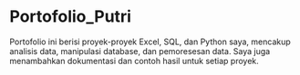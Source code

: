# Portofolio_Putri
Portofolio ini berisi proyek-proyek Excel, SQL, dan Python saya, mencakup analisis data, manipulasi database, dan pemoresesan data. Saya juga menambahkan dokumentasi dan contoh hasil untuk setiap proyek.
